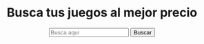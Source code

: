 <!DOCTYPE html>
<html lang="en">
<head>
  <meta charset="UTF-8">
  <title>Gameera, tu buscador de juegos</title>
</head>
<body>
  <header>
      <h1>Busca tus juegos al mejor precio</h1>
      <form id='form' name='form' method='post' action='resultados.php'>
        <input id='search' name='search' type='text' placeholder='Busca aquí' onfocus='if(this.placeholder =='')this.placeholder ='Busca aquí'' />
        <input type='submit' name='Submit' id='button' value='Buscar' />
    </form>
    </header>
</body>
</html>
